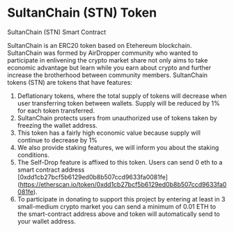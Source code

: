# SultanChain (STN) Token
SultanChain (STN) Smart Contract

SultanChain is an ERC20 token based on Etehereum blockchain. SultanChain was formed by AirDropper community who wanted to participate in enlivening the crypto market share not only aims to take economic advantage but learn while you earn about crypto and further increase the brotherhood between community members. SultanChain tokens (STN) are tokens that have features:

1. Deflationary tokens, where the total supply of tokens will decrease when user transferring token between wallets. Supply will be reduced by 1% for each token transferred.
2. SultanChain protects users from unauthorized use of tokens taken by freezing the wallet address.
3. This token has a fairly high economic value because supply will continue to decrease by 1%
4. We also provide staking features, we will inform you about the staking conditions.
5. The Self-Drop feature is affixed to this token. Users can send 0 eth to a smart contract address [0xdd1cb27bcf5b6129ed0b8b507ccd9633fa0081fe] (https://etherscan.io/token/0xdd1cb27bcf5b6129ed0b8b507ccd9633fa0081fe).
6. To participate in donating to support this project by entering at least in 3 small-medium crypto market you can send a minimum of 0.01 ETH to the smart-contract address above and token will automatically send to your wallet address.
